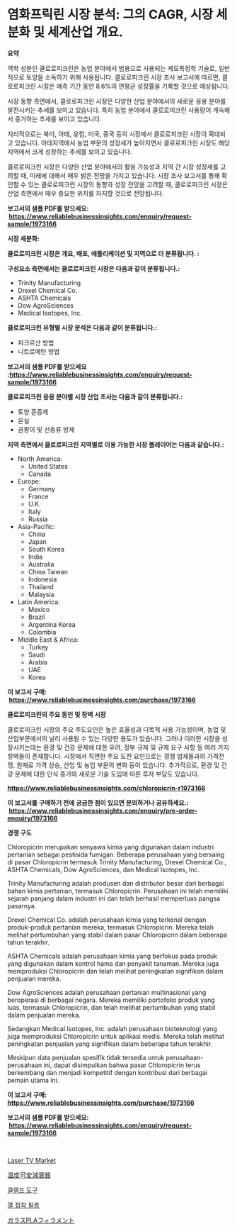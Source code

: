 <p><h1>염화프릭린 시장 분석: 그의 CAGR, 시장 세분화 및 세계산업 개요.</h1></p><p><strong>요약</strong></p>
<p><p>역학 성분인 클로로피크린은 농업 분야에서 범용으로 사용되는 케모특정학 기술로, 일반적으로 토양을 소독하기 위해 사용됩니다. 클로로피크린 시장 조사 보고서에 따르면, 클로로피크린 시장은 예측 기간 동안 8.6%의 연평균 성장률을 기록할 것으로 예상됩니다.</p><p>시장 동향 측면에서, 클로로피크린 시장은 다양한 산업 분야에서의 새로운 응용 분야를 발전시키는 추세를 보이고 있습니다. 특히 농업 분야에서 클로로피크린 사용량이 계속해서 증가하는 추세를 보이고 있습니다.</p><p>지리적으로는 북미, 아태, 유럽, 미국, 중국 등의 시장에서 클로로피크린 시장이 확대되고 있습니다. 아태지역에서 농업 부문의 성장세가 높아지면서 클로로피크린 시장도 해당 지역에서 크게 성장하는 추세를 보이고 있습니다.</p><p>클로로피크린 시장은 다양한 산업 분야에서의 활용 가능성과 지역 간 시장 성장세를 고려할 때, 미래에 대해서 매우 밝은 전망을 가지고 있습니다. 시장 조사 보고서를 통해 확인할 수 있는 클로로피크린 시장의 동향과 성장 전망을 고려할 때, 클로로피크린 시장은 산업 측면에서 매우 중요한 위치를 차지할 것으로 전망됩니다.</p></p>
<p><strong>보고서의 샘플 PDF를 받으세요: &nbsp;<a href="https://www.reliablebusinessinsights.com/enquiry/request-sample/1973166">https://www.reliablebusinessinsights.com/enquiry/request-sample/1973166</a></strong></p>
<p><strong>시장 세분화:</strong></p>
<p><strong> 클로로피크린 시장은 개요, 배포, 애플리케이션 및 지역으로 더 분류됩니다. :</strong></p>
<p><strong>구성요소 측면에서는 클로로피크린 시장은 다음과 같이 분류됩니다.:</strong></p>
<p><ul><li>Trinity Manufacturing</li><li>Drexel Chemical Co.</li><li>ASHTA Chemicals</li><li>Dow AgroSciences</li><li>Medical Isotopes, Inc.</li></ul></p>
<p><strong> 클로로피크린 유형별 시장 분석은 다음과 같이 분류됩니다.:</strong></p>
<p><ul><li>피크르산 방법</li><li>니트로메탄 방법</li></ul></p>
<p><strong>보고서의 샘플 PDF를 받으세요 :<a href="https://www.reliablebusinessinsights.com/enquiry/request-sample/1973166">https://www.reliablebusinessinsights.com/enquiry/request-sample/1973166</a></strong></p>
<p><strong> 클로로피크린 응용 분야별 시장 산업 조사는 다음과 같이 분류됩니다.:</strong></p>
<p><ul><li>토양 훈증제</li><li>온실</li><li>곰팡이 및 선충류 방제</li></ul></p>
<p><strong>지역 측면에서 클로로피크린 지역별로 이용 가능한 시장 플레이어는 다음과 같습니다.:</strong></p>
<p><ul>
    <li>
        North America:
        <ul>
            <li>United States</li>
            <li>Canada</li>
        </ul>
    </li>
    <li>
        Europe:
        <ul>
            <li>Germany</li>
            <li>France</li>
            <li>U.K.</li>
            <li>Italy</li>
            <li>Russia</li>
        </ul>
    </li>
    <li>
        Asia-Pacific:
        <ul>
            <li>China</li>
            <li>Japan</li>
            <li>South Korea</li>
            <li>India</li>
            <li>Australia</li>
            <li>China Taiwan</li>
            <li>Indonesia</li>
            <li>Thailand</li>
            <li>Malaysia</li>
        </ul>
    </li>
    <li>
        Latin America:
        <ul>
            <li>Mexico</li>
            <li>Brazil</li>
            <li>Argentina Korea</li>
            <li>Colombia</li>
        </ul>
    </li>
    <li>
        Middle East & Africa:
        <ul>
            <li>Turkey</li>
            <li>Saudi</li>
            <li>Arabia</li>
            <li>UAE</li>
            <li>Korea</li>
        </ul>
    </li>
    </ul></p>
<p><strong>이 보고서 구매: &nbsp;<a href="https://www.reliablebusinessinsights.com/purchase/1973166">https://www.reliablebusinessinsights.com/purchase/1973166</a></strong></p>
<p><strong>클로로피크린의 주요 동인 및 장벽 시장</strong></p>
<p><p>클로로피크린 시장의 주요 주도요인은 높은 효율성과 다목적 사용 가능성이며, 농업 및 산업부문에서의 널리 사용될 수 있는 다양한 용도가 있습니다. 그러나 이러한 시장을 성장시키는데는 환경 및 건강 문제에 대한 우려, 정부 규제 및 규제 요구 사항 등 여러 가지 장벽들이 존재합니다. 시장에서 직면한 주요 도전 요인으로는 경쟁 업체들과의 가격전쟁, 원재료 가격 상승, 산업 및 농업 부문의 변화 등이 있습니다. 추가적으로, 환경 및 건강 문제에 대한 인식 증가와 새로운 기술 도입에 따른 투자 부담도 있습니다.</p></p>
<p><strong><a href="https://www.reliablebusinessinsights.com/chloropicrin-r1973166">https://www.reliablebusinessinsights.com/chloropicrin-r1973166</a></strong></p>
<p><strong>이 보고서를 구매하기 전에 궁금한 점이 있으면 문의하거나 공유하세요.: &nbsp;<a href="https://www.reliablebusinessinsights.com/enquiry/pre-order-enquiry/1973166">https://www.reliablebusinessinsights.com/enquiry/pre-order-enquiry/1973166</a></strong></p>
<p><strong>경쟁 구도</strong></p>
<p><p>Chloropicrin merupakan senyawa kimia yang digunakan dalam industri pertanian sebagai pestisida fumigan. Beberapa perusahaan yang bersaing di pasar Chloropicrin termasuk Trinity Manufacturing, Drexel Chemical Co., ASHTA Chemicals, Dow AgroSciences, dan Medical Isotopes, Inc.</p><p>Trinity Manufacturing adalah produsen dan distributor besar dari berbagai bahan kimia pertanian, termasuk Chloropicrin. Perusahaan ini telah memiliki sejarah panjang dalam industri ini dan telah berhasil memperluas pangsa pasarnya.</p><p>Drexel Chemical Co. adalah perusahaan kimia yang terkenal dengan produk-produk pertanian mereka, termasuk Chloropicrin. Mereka telah melihat pertumbuhan yang stabil dalam pasar Chloropicrin dalam beberapa tahun terakhir.</p><p>ASHTA Chemicals adalah perusahaan kimia yang berfokus pada produk yang digunakan dalam kontrol hama dan penyakit tanaman. Mereka juga memproduksi Chloropicrin dan telah melihat peningkatan signifikan dalam penjualan mereka.</p><p>Dow AgroSciences adalah perusahaan pertanian multinasional yang beroperasi di berbagai negara. Mereka memiliki portofolio produk yang luas, termasuk Chloropicrin, dan telah melihat pertumbuhan yang stabil dalam penjualan mereka.</p><p>Sedangkan Medical Isotopes, Inc. adalah perusahaan bioteknologi yang juga memproduksi Chloropicrin untuk aplikasi medis. Mereka telah melihat peningkatan penjualan yang signifikan dalam beberapa tahun terakhir.</p><p>Meskipun data penjualan spesifik tidak tersedia untuk perusahaan-perusahaan ini, dapat disimpulkan bahwa pasar Chloropicrin terus berkembang dan menjadi kompetitif dengan kontribusi dari berbagai pemain utama ini.</p></p>
<p><strong>이 보고서 구매: &nbsp; <a href="https://www.reliablebusinessinsights.com/purchase/1973166">https://www.reliablebusinessinsights.com/purchase/1973166</a></strong></p>
<p><strong>보고서의 샘플 PDF를 받으세요: &nbsp;<a href="https://www.reliablebusinessinsights.com/enquiry/request-sample/1973166">https://www.reliablebusinessinsights.com/enquiry/request-sample/1973166</a></strong><strong></strong></p>
<p>&nbsp;</p>
<p><p><a href="https://issuu.com/reportprime-2/docs/laser-tv-market-size-2030.pptx">Laser TV Market</a></p><p><a href="https://github.com/schmahlson/Market-Research-Report-List-1/blob/main/624795980119.md">温度可変減衰器</a></p><p><a href="https://medium.com/@beaublock13/%ED%99%80%EB%93%9C-%ED%88%B4-%EC%8B%9C%EC%9E%A5-%EC%A0%84%EB%A7%9D-%EC%82%B0%EC%97%85-%EA%B0%9C%EC%9A%94-%EB%B0%8F-%EC%98%88%EC%B8%A1-2024%EB%85%84%EB%B6%80%ED%84%B0-2031%EB%85%84%EA%B9%8C%EC%A7%80-e59e5413aba0">클램프 도구</a></p><p><a href="https://github.com/rcabello548/Market-Research-Report-List-1/blob/main/586666674806.md">열 접착 필름</a></p><p><a href="https://medium.com/@alfredodance/%E3%82%B0%E3%83%A9%E3%82%B9pla%E3%83%95%E3%82%A3%E3%83%A9%E3%83%A1%E3%83%B3%E3%83%88%E5%B8%82%E5%A0%B4%E3%81%AE%E6%8C%87%E6%A8%99%E3%82%92%E8%A7%A3%E8%AA%AD%E3%81%99%E3%82%8B-%E5%B8%82%E5%A0%B4%E3%82%B7%E3%82%A7%E3%82%A2-%E3%83%88%E3%83%AC%E3%83%B3%E3%83%89-%E6%88%90%E9%95%B7%E3%83%91%E3%82%BF%E3%83%BC%E3%83%B3-dc54beef0e50">ガラスPLAフィラメント</a></p></p>